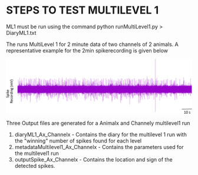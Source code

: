 # STEPS TO TEST MULTILEVEL 1

ML1 must be run using the command
        python runMultiLevel1.py > DiaryML1.txt
        
The runs MultiLevel 1 for 2 minute data of two channels of 2 animals. 
A representative example for the 2min spikerecording is given below

![](../Animals/Example_Plots/representative_2min_recording.png)

Three Output files are generated for a Animalx and Channely multilevel1 run
1. diaryML1_Ax_Channelx - Contains the diary for the multilevel 1 run with the "winning" number of spikes found for each level
2. metadataMultilevel1_Ax_Channelx - Contains the parameters used for the multilevel1 run
3. outputSpike_Ax_Channelx - Contains the location and sign of the detected spikes.

